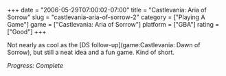 +++
date = "2006-05-29T07:00:02-07:00"
title = "Castlevania: Aria of Sorrow"
slug = "castlevania-aria-of-sorrow-2"
category = ["Playing A Game"]
game = ["Castlevania: Aria of Sorrow"]
platform = ["GBA"]
rating = ["Good"]
+++

Not nearly as cool as the [DS follow-up](game:Castlevania: Dawn of Sorrow), but still a neat idea and a fun game.  Kind of short.

<i>Progress: Complete</i>